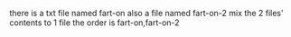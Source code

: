 there is a txt file named fart-on
also a file named fart-on-2
mix the 2 files' contents to 1 file
the order is fart-on,fart-on-2
